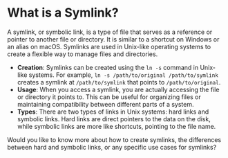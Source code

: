 # What is a Symlink?

A symlink, or symbolic link, is a type of file that serves as a reference or pointer to another file or directory. It is similar to a shortcut on Windows or an alias on macOS. Symlinks are used in Unix-like operating systems to create a flexible way to manage files and directories.

- **Creation**: Symlinks can be created using the `ln -s` command in Unix-like systems. For example, `ln -s /path/to/original /path/to/symlink` creates a symlink at `/path/to/symlink` that points to `/path/to/original`.
- **Usage**: When you access a symlink, you are actually accessing the file or directory it points to. This can be useful for organizing files or maintaining compatibility between different parts of a system.
- **Types**: There are two types of links in Unix systems: hard links and symbolic links. Hard links are direct pointers to the data on the disk, while symbolic links are more like shortcuts, pointing to the file name.

Would you like to know more about how to create symlinks, the differences between hard and symbolic links, or any specific use cases for symlinks?

